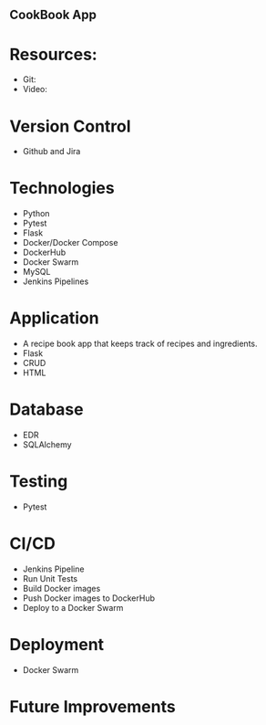 ## CookBook App
# Resources:
* Git:
* Video:
# Version Control
* Github and Jira
# Technologies
* Python
* Pytest
* Flask
* Docker/Docker Compose
* DockerHub
* Docker Swarm
* MySQL
* Jenkins Pipelines
# Application
* A recipe book app that keeps track of recipes and ingredients.
* Flask 
* CRUD
* HTML
# Database
* EDR
* SQLAlchemy
# Testing
* Pytest
# CI/CD
* Jenkins Pipeline
* Run Unit Tests
* Build Docker images
* Push Docker images to DockerHub
* Deploy to a Docker Swarm
# Deployment
* Docker Swarm
# Future Improvements
